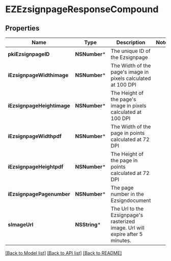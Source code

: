 # EZEzsignpageResponseCompound

## Properties
Name | Type | Description | Notes
------------ | ------------- | ------------- | -------------
**pkiEzsignpageID** | **NSNumber*** | The unique ID of the Ezsignpage | 
**iEzsignpageWidthimage** | **NSNumber*** | The Width of the page&#39;s image in pixels calculated at 100 DPI | 
**iEzsignpageHeightimage** | **NSNumber*** | The Height of the page&#39;s image in pixels calculated at 100 DPI | 
**iEzsignpageWidthpdf** | **NSNumber*** | The Width of the page in points calculated at 72 DPI | 
**iEzsignpageHeightpdf** | **NSNumber*** | The Height of the page in points calculated at 72 DPI | 
**iEzsignpagePagenumber** | **NSNumber*** | The page number in the Ezsigndocument | 
**sImageUrl** | **NSString*** | The Url to the Ezsignpage&#39;s rasterized image.  Url will expire after 5 minutes. | 

[[Back to Model list]](../README.md#documentation-for-models) [[Back to API list]](../README.md#documentation-for-api-endpoints) [[Back to README]](../README.md)


